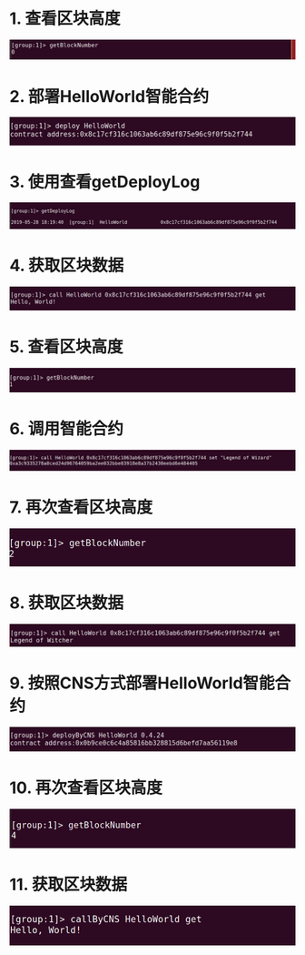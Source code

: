
# 1. 查看区块高度
![](https://github.com/marknash666/FiscoBcos-ExerciseOne/blob/master/image/1.png?raw=true)
# 2. 部署HelloWorld智能合约
![](https://github.com/marknash666/FiscoBcos-ExerciseOne/blob/master/image/2.png?raw=true)
# 3. 使用查看getDeployLog
![](https://github.com/marknash666/FiscoBcos-ExerciseOne/blob/master/image/3.png?raw=true)
# 4. 获取区块数据
![](https://github.com/marknash666/FiscoBcos-ExerciseOne/blob/master/image/5.png?raw=true)
# 5. 查看区块高度
![](https://github.com/marknash666/FiscoBcos-ExerciseOne/blob/master/image/4.png?raw=true)

# 6. 调用智能合约
![](https://github.com/marknash666/FiscoBcos-ExerciseOne/blob/master/image/6.png?raw=true)
# 7. 再次查看区块高度
![](https://github.com/marknash666/FiscoBcos-ExerciseOne/blob/master/image/7.png?raw=true)
# 8. 获取区块数据
![](https://github.com/marknash666/FiscoBcos-ExerciseOne/blob/master/image/8.png?raw=true)
# 9. 按照CNS方式部署HelloWorld智能合约
![](https://github.com/marknash666/FiscoBcos-ExerciseOne/blob/master/image/9.png?raw=true)

# 10. 再次查看区块高度
![](https://github.com/marknash666/FiscoBcos-ExerciseOne/blob/master/image/10.png?raw=true)

# 11. 获取区块数据
![](https://github.com/marknash666/FiscoBcos-ExerciseOne/blob/master/image/11.png?raw=true)



